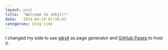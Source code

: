 ```yaml
---
layout: post
title:  "Welcome to Jekyll!"
date:   2014-04-18 07:50:03
categories: blog side
---
```

I changed my side to use [jekyll](http://jekyllrb.com/) as page generator and [GitHub Pages](https://pages.github.com/) to host it.

